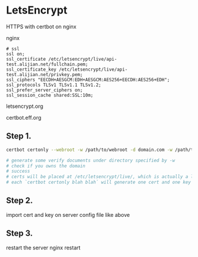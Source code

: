 LetsEncrypt
===========

HTTPS with certbot on nginx

nginx

    # ssl
    ssl on;
    ssl_certificate /etc/letsencrypt/live/api-test.alijian.net/fullchain.pem;
    ssl_certificate_key /etc/letsencrypt/live/api-test.alijian.net/privkey.pem;
    ssl_ciphers "EECDH+AESGCM:EDH+AESGCM:AES256+EECDH:AES256+EDH";
    ssl_protocols TLSv1 TLSv1.1 TLSv1.2;
    ssl_prefer_server_ciphers on;
    ssl_session_cache shared:SSL:10m;

letsencrypt.org

certbot.eff.org

Step 1.
-------

```bash
certbot certonly --webroot -w /path/to/webroot -d domain.com -w /path/to/another -d domain2.com

# generate some verify documents under directory specified by -w
# check if you owns the domain
# success
# certs will be placed at /etc/letsencrypt/live/, which is actually a link to certs and keys
# each `certbot certonly blah blah` will generate one cert and one key
```

Step 2.
-------

import cert and key on server config file
like above

Step 3.
-------

restart the server
nginx restart

